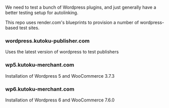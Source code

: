 We need to test a bunch of Wordpress plugins, and just generally have a better testing setup for autolinking.

This repo uses render.com's blueprints to provision a number of wordpress-based test sites.

### wordpress.kutoku-publisher.com
Uses the latest version of wordpress to test publishers

### wp5.kutoku-merchant.com 
Installation of Wordpress 5 and WooCommerce 3.7.3

### wp6.kutoku-merchant.com 
Installation of Wordpress 6 and WooCommerce 7.6.0